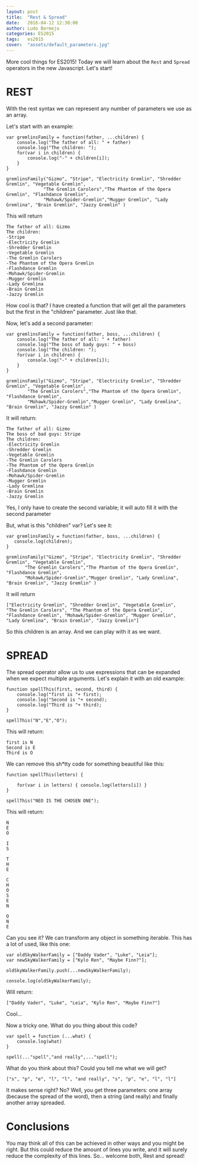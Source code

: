 ```yaml
---
layout: post
title:  "Rest & Spread"
date:   2016-04-12 12:30:00
author: Ludo Bermejo
categories: ES2015 
tags:	es2015
cover:  "assets/default_parameters.jpg"
---
```


More cool things for ES2015! Today we will learn about the `Rest` and `Spread` operators in the new Javascript. Let's start!
 
# REST

With the rest syntax we can represent any number of parameters we use as an array. 

Let's start with an example:

    var gremlinsFamily = function(father, ...children) {
        console.log("The father of all: " + father)
        console.log("The children: ");
        for(var i in children) {
            console.log("-" + children[i]);
        }
    }
    
    gremlinsFamily("Gizmo", "Stripe", "Electricity Gremlin", "Shredder Gremlin", "Vegetable Gremlin",
                  "The Gremlin Carolers","The Phantom of the Opera Gremlin", "Flashdance Gremlin",
                  "Mohawk/Spider-Gremlin","Mugger Gremlin", "Lady Gremlina", "Brain Gremlin", "Jazzy Gremlin" )

This will return

    The father of all: Gizmo
    The children: 
    -Stripe
    -Electricity Gremlin
    -Shredder Gremlin
    -Vegetable Gremlin
    -The Gremlin Carolers
    -The Phantom of the Opera Gremlin
    -Flashdance Gremlin
    -Mohawk/Spider-Gremlin
    -Mugger Gremlin
    -Lady Gremlina
    -Brain Gremlin
    -Jazzy Gremlin

How cool is that? I have created a function that will get all the parameters but the first in the "children" parameter. Just like that.

Now, let's add a second parameter:

    var gremlinsFamily = function(father, boss, ...children) {
        console.log("The father of all: " + father)
        console.log("The boss of bady guys: " + boss)
        console.log("The children: ");
        for(var i in children) {
            console.log("-" + children[i]);
        }
    }
    
    gremlinsFamily("Gizmo", "Stripe", "Electricity Gremlin", "Shredder Gremlin", "Vegetable Gremlin",
            "The Gremlin Carolers","The Phantom of the Opera Gremlin", "Flashdance Gremlin",
            "Mohawk/Spider-Gremlin","Mugger Gremlin", "Lady Gremlina", "Brain Gremlin", "Jazzy Gremlin" )
            
It will return:
            
    The father of all: Gizmo
    The boss of bad guys: Stripe
    The children: 
    -Electricity Gremlin
    -Shredder Gremlin
    -Vegetable Gremlin
    -The Gremlin Carolers
    -The Phantom of the Opera Gremlin
    -Flashdance Gremlin
    -Mohawk/Spider-Gremlin
    -Mugger Gremlin
    -Lady Gremlina
    -Brain Gremlin
    -Jazzy Gremlin
            
Yes, I only have to create the second variable; it will auto fill it with the second parameter
             
But, what is this "children" var? Let's see it:
             
    var gremlinsFamily = function(father, boss, ...children) {
       console.log(children);
    }
    
    gremlinsFamily("Gizmo", "Stripe", "Electricity Gremlin", "Shredder Gremlin", "Vegetable Gremlin",
           "The Gremlin Carolers","The Phantom of the Opera Gremlin", "Flashdance Gremlin",
           "Mohawk/Spider-Gremlin","Mugger Gremlin", "Lady Gremlina", "Brain Gremlin", "Jazzy Gremlin" )
             
It will return
             
    ["Electricity Gremlin", "Shredder Gremlin", "Vegetable Gremlin", 
    "The Gremlin Carolers", "The Phantom of the Opera Gremlin", 
    "Flashdance Gremlin", "Mohawk/Spider-Gremlin", "Mugger Gremlin", 
    "Lady Gremlina", "Brain Gremlin", "Jazzy Gremlin"]             
    
So this children is an array. And we can play with it as we want.
    
# SPREAD    
    
The spread operator allow us to use expressions that can be expanded when we expect multiple arguments. Let's explain it with an old example:

    function spellThis(first, second, third) {
        console.log("first is "+ first);
        console.log("Second is "+ second);
        console.log("Third is "+ third);
    }
    
    spellThis("N","E","O");
        
This will return:
        
    first is N
    Second is E
    Third is O
    
We can remove this sh*tty code for something beautiful like this:
         
    function spellThis(letters) {
    
        for(var i in letters) { console.log(letters[i]) }
    }
    
    spellThis("NEO IS THE CHOSEN ONE");
    
This will return:
    
    N
    E
    O
     
    I
    S
     
    T
    H
    E
     
    C
    H
    O
    S
    E
    N
     
    O
    N
    E
    
Can you see it? We can transform any object in something iterable. This has a lot of used, like this one:
    
    var oldSkyWalkerFamily = ["Daddy Vader", "Luke", "Leia"];
    var newSkyWalkerFamily = ["Kylo Ren", "Maybe Finn?"];
     
    oldSkyWalkerFamily.push(...newSkyWalkerFamily);
    
    console.log(oldSkyWalkerFamily);
    
Will return:
    
    ["Daddy Vader", "Luke", "Leia", "Kylo Ren", "Maybe Finn?"]
    
Cool...
    
Now a tricky one. What do you thing about this code?

    var spell = function (...what) {
        console.log(what)
    }
    
    spell(..."spell","and really",..."spell");

What do you think about this? Could you tell me what we will get?

    ["s", "p", "e", "l", "l", "and really", "s", "p", "e", "l", "l"]
    
It makes sense right? No? Well, you get three parameters: one array (because the spread of the word), then a string (and really) and finally another array spreaded.
     
# Conclusions
     
You may think all of this can be achieved in other ways and you might be right. But this could reduce the amount of lines you write, and it will surely reduce the complexity of this lines. So... welcome both, Rest and spread!     